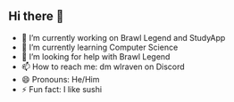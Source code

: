 ## Hi there 👋

- 🔭 I’m currently working on Brawl Legend and StudyApp
- 🌱 I’m currently learning Computer Science
- 🤔 I’m looking for help with Brawl Legend
- 📫 How to reach me: dm wlraven on Discord
- 😄 Pronouns: He/Him
- ⚡ Fun fact: I like sushi
<!--
**CorporalCrow/CorporalCrow** is a ✨ _special_ ✨ repository because its `README.md` (this file) appears on your GitHub profile.

Here are some ideas to get you started:

- 🔭 I’m currently working on ...
- 🌱 I’m currently learning ...
- 👯 I’m looking to collaborate on ...
- 🤔 I’m looking for help with ...
- 💬 Ask me about ...
- 📫 How to reach me: ...
- 😄 Pronouns: ...
- ⚡ Fun fact: ...
-->
